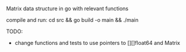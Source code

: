 Matrix data structure in go with relevant functions

compile and run: cd src && go build -o main && ./main

TODO:
  - change functions and tests to use pointers to [][]float64 and Matrix
